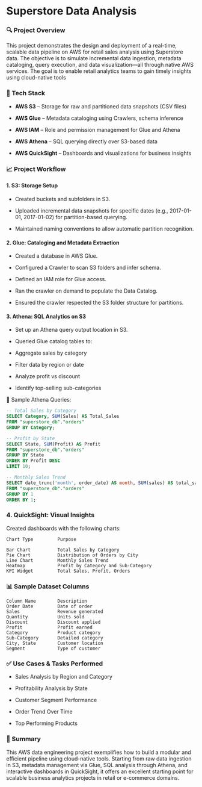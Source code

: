 
# Superstore Data Analysis

### 🔍 Project Overview

This project demonstrates the design and deployment of a real-time, scalable data pipeline on AWS for retail sales analysis using Superstore data. The objective is to simulate incremental data ingestion, metadata cataloging, query execution, and data visualization—all through native AWS services. The goal is to enable retail analytics teams to gain timely insights using cloud-native tools


### 🧰 Tech Stack
* **AWS S3** – Storage for raw and partitioned data snapshots (CSV files)

* **AWS Glue** – Metadata cataloging using Crawlers, schema inference

* **AWS IAM** – Role and permission management for Glue and Athena

* **AWS Athena** – SQL querying directly over S3-based data

* **AWS QuickSight** – Dashboards and visualizations for business insights



### 📈 Project Workflow

#### 1. S3: Storage Setup
* Created buckets and subfolders in S3.

* Uploaded incremental data snapshots for specific dates (e.g., 2017-01-01, 2017-01-02) for partition-based querying.

* Maintained naming conventions to allow automatic partition recognition.

#### 2. Glue: Cataloging and Metadata Extraction
* Created a database in AWS Glue.

* Configured a Crawler to scan S3 folders and infer schema.

* Defined an IAM role for Glue access.

* Ran the crawler on demand to populate the Data Catalog.

* Ensured the crawler respected the S3 folder structure for partitions.

#### 3. Athena: SQL Analytics on S3
* Set up an Athena query output location in S3.

* Queried Glue catalog tables to:

* Aggregate sales by category

* Filter data by region or date

* Analyze profit vs discount

* Identify top-selling sub-categories

🔎 Sample Athena Queries:


```sql
-- Total Sales by Category
SELECT Category, SUM(Sales) AS Total_Sales
FROM "superstore_db"."orders"
GROUP BY Category;

-- Profit by State
SELECT State, SUM(Profit) AS Profit
FROM "superstore_db"."orders"
GROUP BY State
ORDER BY Profit DESC
LIMIT 10;

-- Monthly Sales Trend
SELECT date_trunc('month', order_date) AS month, SUM(sales) AS total_sales
FROM "superstore_db"."orders"
GROUP BY 1
ORDER BY 1;
```

### 4. QuickSight: Visual Insights
Created dashboards with the following charts:
```
Chart Type	       Purpose

Bar Chart	       Total Sales by Category
Pie Chart	       Distribution of Orders by City
Line Chart	       Monthly Sales Trend
Heatmap	           Profit by Category and Sub-Category
KPI Widget	       Total Sales, Profit, Orders
```

### 📊 Sample Dataset Columns
```
Column Name	       Description
Order Date	       Date of order
Sales	           Revenue generated
Quantity	       Units sold
Discount	       Discount applied
Profit	           Profit earned
Category	       Product category
Sub-Category	   Detailed category
City, State	       Customer location
Segment	           Type of customer
```

### ✅ Use Cases & Tasks Performed
- Sales Analysis by Region and Category

- Profitability Analysis by State

- Customer Segment Performance

- Order Trend Over Time

- Top Performing Products

### 📝 Summary
This AWS data engineering project exemplifies how to build a modular and efficient pipeline using cloud-native tools. Starting from raw data ingestion in S3, metadata management via Glue, SQL analysis through Athena, and interactive dashboards in QuickSight, it offers an excellent starting point for scalable business analytics projects in retail or e-commerce domains.